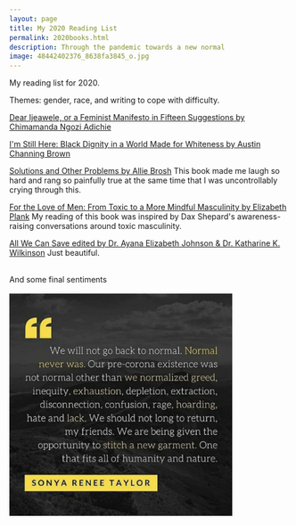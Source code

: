 ```yaml
--- 
layout: page
title: My 2020 Reading List
permalink: 2020books.html
description: Through the pandemic towards a new normal
image: 48442402376_8638fa3845_o.jpg
---
```


My reading list for 2020.  

Themes: gender, race, and writing to cope with difficulty. 

[Dear Ijeawele, or a Feminist Manifesto in Fifteen Suggestions by Chimamanda Ngozi Adichie](https://www.chimamanda.com/book/dear-ijeawele-or-a-feminist-manifesto-in-fifteen-suggestions/)  

[I'm Still Here: Black Dignity in a World Made for Whiteness by Austin Channing Brown](http://austinchanning.com/the-book)  

[Solutions and Other Problems by Allie Brosh](http://hyperboleandahalf.blogspot.com/)
This book made me laugh so hard and rang so painfully true at the same time that I was uncontrollably crying through this.  

[For the Love of Men: From Toxic to a More Mindful Masculinity by Elizabeth Plank](http://www.elizabethplank.com/book)
My reading of this book was inspired by Dax Shepard's awareness-raising conversations around toxic masculinity.  

[All We Can Save edited by Dr. Ayana Elizabeth Johnson & Dr. Katharine K. Wilkinson](https://www.allwecansave.earth/)
Just beautiful.  

<br/>
And some final sentiments <br/>
<br/>
<img src="../assets/images/sonyareneetaylor.jpg" width="400">
